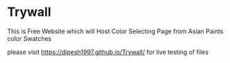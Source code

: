 # Trywall
This is Free Website which will Host Color Selecting Page from Asian Paints color Swatches

please visit https://dipesh1997.github.io/Trywall/ for live testing of files
